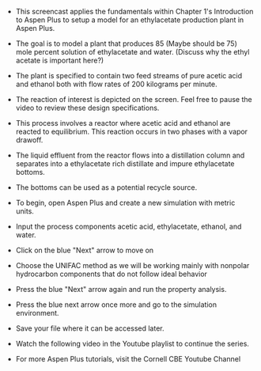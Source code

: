 - This screencast applies the fundamentals within Chapter 1's Introduction to Aspen Plus to setup a model for an ethylacetate production plant in Aspen Plus.

- The goal is to model a plant that produces 85 (Maybe should be 75) mole percent solution of ethylacetate and water. (Discuss why the ethyl acetate is important here?)

- The plant is specified to contain two feed streams of pure acetic acid and ethanol both with flow rates of 200 kilograms per minute.  

- The reaction of interest is depicted on the screen. Feel free to pause the video to review these design specifications. 

- This process involves a reactor where acetic acid and ethanol are reacted to equilibrium. This reaction occurs in two phases with a vapor drawoff.


- The liquid effluent from the reactor flows into a distillation column and separates into a ethylacetate rich distillate and impure ethylacetate bottoms.

- The bottoms can be used as a potential recycle source. 

- To begin, open Aspen Plus and create a
new simulation with metric units. 

- Input the process components acetic acid, ethylacetate, ethanol, and water.

- Click on the blue "Next" arrow to move on

- Choose the UNIFAC method as we will be working mainly with nonpolar hydrocarbon components that do not follow ideal behavior 

- Press the blue "Next" arrow again and run the property
analysis.

- Press the blue next arrow once more and go to the simulation
environment.

- Save your file where it can be accessed later.

- Watch the following video in the Youtube playlist to continue the series.

- For more Aspen Plus tutorials, visit the Cornell CBE Youtube Channel